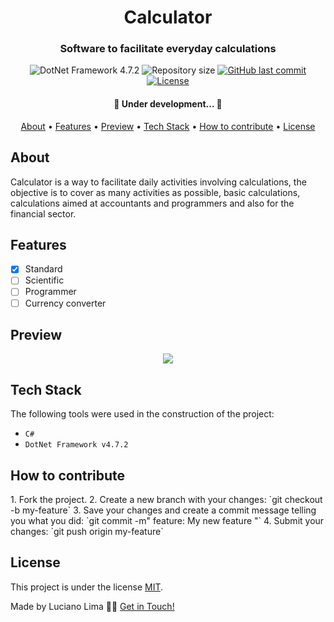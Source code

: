 <h1 align="center"> 
	Calculator
</h1>
<h3 align="center">
	Software to facilitate everyday calculations
</h3>
<p align="center">
<img alt="DotNet Framework 4.7.2" src="https://img.shields.io/badge/.Net%20Framework-v4.7.2-green">
<img alt="Repository size" src="https://img.shields.io/github/repo-size/lwlima/calculator">
<a href="https://github.com/lwlima/calculator/commits/master">
    <img alt="GitHub last commit" src="https://img.shields.io/github/last-commit/lwlima/calculator">
</a>
<a alt="LICENSE" href="./LICENSE">
  <img alt="License" src="https://img.shields.io/badge/license-MIT-yellowgreen">
</a>
</p>
<h4 align="center"> 
🚧 Under development... 🚧
</h4>

<p align="center">
	 <a href="#about">About</a> •
	 <a href="#features">Features</a> •
	 <a href="#preview">Preview</a> • 
	 <a href="#tech-stack">Tech Stack</a> • 
	 <a href="#how-to-contribute">How to contribute</a> • 
	 <a href="#license">License</a>
</p>

## About
Calculator is a way to facilitate daily activities involving calculations, the objective is to cover as many activities as possible, basic calculations, calculations aimed at accountants and programmers and also for the financial sector.

## Features 
- [x] Standard
- [ ] Scientific
- [ ] Programmer
- [ ] Currency converter

## Preview
<p align="center">
  <img src="https://user-images.githubusercontent.com/22258650/148701711-3ce2edcf-7552-469e-8ed4-42b4be55f484.png">
</p>

## Tech Stack
The following tools were used in the construction of the project:
- `C#`
- `DotNet Framework v4.7.2`

<h2 id="how-to-contribute">How to contribute</h3>
1. Fork the project.
2. Create a new branch with your changes: `git checkout -b my-feature`
3. Save your changes and create a commit message telling you what you did: `git commit -m" feature: My new feature "`
4. Submit your changes: `git push origin my-feature`

## License

This project is under the license [MIT](./LICENSE).

Made by Luciano Lima 👋🏽 [Get in Touch!](Https://www.linkedin.com/in/luciano-lima-135816141/)
